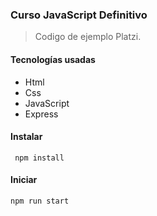 ### Curso JavaScript Definitivo ###
> Codigo de ejemplo Platzi.

#### Tecnologías usadas ####
- Html
- Css
- JavaScript
- Express

#### Instalar
``  npm install ``

#### Iniciar
`` npm run start ``
